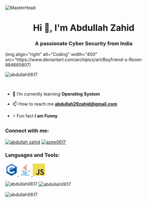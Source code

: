 ![MasterHead](https://www.rx8ownersclub.co.uk/forum/images/banners/loading_animation.gif)
<h1 align="center">Hi 👋, I'm Abdullah Zahid</h1>
<h3 align="center">A passionate Cyber Security from India</h3>
(img align="right" alt="Coding" width="400" src="https://www.deviantart.com/archipics/art/Boyfriend-s-Room-884665807)
<p align="left"> <img src="https://komarev.com/ghpvc/?username=abdullah0617&label=Profile%20views&color=0e75b6&style=flat" alt="abdullah0617" /> </p>

<p align="left"> <a href="https://twitter.com/" target="blank"><img src="https://img.shields.io/twitter/follow/?logo=twitter&style=for-the-badge" alt="" /></a> </p>

- 🌱 I’m currently learning **Operating System**

- 📫 How to reach me **abdullah29zahid@gmail.com**

- ⚡ Fun fact **I am Funny**

<h3 align="left">Connect with me:</h3>
<p align="left">
<a href="https://linkedin.com/in/abdullah zahid" target="blank"><img align="center" src="https://raw.githubusercontent.com/rahuldkjain/github-profile-readme-generator/master/src/images/icons/Social/linked-in-alt.svg" alt="abdullah zahid" height="30" width="40" /></a>
<a href="https://instagram.com/azee0617" target="blank"><img align="center" src="https://raw.githubusercontent.com/rahuldkjain/github-profile-readme-generator/master/src/images/icons/Social/instagram.svg" alt="azee0617" height="30" width="40" /></a>
</p>

<h3 align="left">Languages and Tools:</h3>
<p align="left"> <a href="https://www.cprogramming.com/" target="_blank" rel="noreferrer"> <img src="https://raw.githubusercontent.com/devicons/devicon/master/icons/c/c-original.svg" alt="c" width="40" height="40"/> </a> <a href="https://www.java.com" target="_blank" rel="noreferrer"> <img src="https://raw.githubusercontent.com/devicons/devicon/master/icons/java/java-original.svg" alt="java" width="40" height="40"/> </a> <a href="https://developer.mozilla.org/en-US/docs/Web/JavaScript" target="_blank" rel="noreferrer"> <img src="https://raw.githubusercontent.com/devicons/devicon/master/icons/javascript/javascript-original.svg" alt="javascript" width="40" height="40"/> </a> </p>

<p><img align="left" src="https://github-readme-stats.vercel.app/api/top-langs?username=abdullah0617&show_icons=true&locale=en&layout=compact" alt="abdullah0617" /></p>

<p>&nbsp;<img align="center" src="https://github-readme-stats.vercel.app/api?username=abdullah0617&show_icons=true&locale=en" alt="abdullah0617" /></p>

<p><img align="center" src="https://github-readme-streak-stats.herokuapp.com/?user=abdullah0617&" alt="abdullah0617" /></p>
